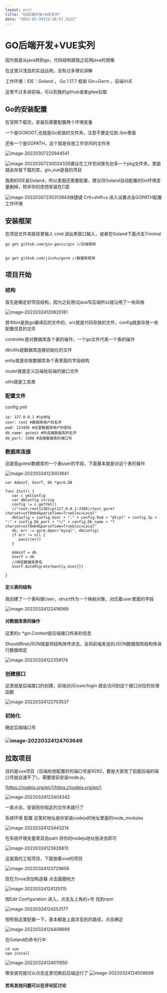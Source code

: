 ```yaml
---
layout: post
title: "﻿GO后端开发+VUE实列"
date: "2022-03-24T23:18:57.312Z"
---
```

﻿GO后端开发+VUE实列
=============

因为我是从java转到go，代码结构跟我之前用java的很像

在这里只浅显的实战运用，没有过多理论讲解

工作环境：IDE：Goland ， Go 1.17.7 框架 Gin+Gorm ，前端VUE

这里不过多讲前端，可以到我的github或者gitee拉取

Go的安装配置
-------

在官网下载完，安装后需要配置两个环境变量

一个是GOROOT,也就是Go安装的文件夹，注意不要定位到 /bin里面

还有一个是GOPATH，这个就是存放工作空间的文件夹

![image-20220307225944541](https://img2022.cnblogs.com/blog/2718952/202203/2718952-20220324183608278-1042050.png)

![image-20220307230024326](https://img2022.cnblogs.com/blog/2718952/202203/2718952-20220324183607908-5708793.png)建议在工作空间里先创多一个pkg文件夹，里面就会存放下载的库，gin\_vue是我的项目

我用的IDE是Goland，所以里面还需要配置，建议将Goland自动配置的Go环境变量删掉，除非你的库想安装在C盘

![image-20220307230313843](https://img2022.cnblogs.com/blog/2718952/202203/2718952-20220324183607527-410291749.png)快捷键 Crtl+shift+s 进入设置点击GOPATH配置工作环境

安装框架
----

在项目文件夹路径里输入 cmd 调出黑窗口输入，或者在Goland下面点击Triminal

    go get github.com/gin-gonic/gin //后端框架
    

    go get github.com/jinzhu/gorm //数据库框架
    

项目开始
----

### 结构

首先是确定好项目结构，因为之前用过java写后端所以就沿用了一些风格

![image-20220324120820181](https://img2022.cnblogs.com/blog/2718952/202203/2718952-20220324183607194-1253323343.png)

其中bin是放go编译后的文件的，src就是代码存放的文件。config就是存放一些配置信息的文件

controller是对数据库各个表的操作，一个go文件代表一个表的操作

dbUtils是数据库连接初始化的文件

entiy就是存放数据库各个表里面的字段结构

router就是定义后端给前端的接口文件

utils就是工具类

### 配置文件

config.yml

    ip: 127.0.0.1 #ip地址
    user: root #数据库用户的名字
    pwd: 123456 #这里数据库用户的密码
    db_name: gotest #所连接数据库的名字
    db_port: 3306 #连接数据库的端口号
    

### 数据库连接

这是我gotest数据库的一个表user的字段，下面基本就是对这个表的操作

![image-20220324123003641](https://img2022.cnblogs.com/blog/2718952/202203/2718952-20220324183606937-2084340715.png)

    var AdminT, UserT, Db *gorm.DB
    
    func Init() {
       var c ymlConfig
       var dbConfig string
       config := c.getYml()
       //"root:root123@tcp(127.0.0.1:3306)/test_gorm?charset=utf8mb4&parseTime=True&loc=Local"
       dbConfig = config.User + ":" + config.Pwd + "@tcp(" + config.Ip + ":" + config.Db_port + ")/" + config.Db_name + "?charset=utf8mb4&parseTime=True&loc=Local"
       db, err := gorm.Open("mysql", dbConfig)
       if err != nil {
          panic(err)
       }
    
       AdminT = db
       UserT = db
       //绑定数据库表名
       UserT.AutoMigrate(&entiy.User{})
    
    }
    

#### 定义表的结构

我创建了一个表叫做User，struct作为一个映射对象，对应着user里面的字段

![image-20220324122416069](https://img2022.cnblogs.com/blog/2718952/202203/2718952-20220324183606317-1698484595.png)

#### 对数据库表的操作

这里的c \*gin.Context是后端接口传来的信息

ShouldBindJSON就是将结构体传进去，会将前端发送的JSON数据按照结构体进行数据绑定

![image-20220324122359174](https://img2022.cnblogs.com/blog/2718952/202203/2718952-20220324183605674-1349029317.png)

### 创建接口

这里就是后端接口的创建，前端访问/user/login 就会访问到这个接口对应的处理函数

![image-20220324122703537](https://img2022.cnblogs.com/blog/2718952/202203/2718952-20220324183605267-495159465.png)

### 初始化

确定后端端口号

### ![image-20220324124703649](https://img2022.cnblogs.com/blog/2718952/202203/2718952-20220324183604955-1513797631.png)

拉取项目
----

目的是vue项目（后端给他配置好的端口号是9292，要是大家改了前面后端的端口号就会通不了），需要提前安装node.js，

[https://nodejs.org/en/](https://nodejs.org/en/)

![image-20220324123404342](https://img2022.cnblogs.com/blog/2718952/202203/2718952-20220324183604389-1467775257.png)

一直点击，安装到你指定的文件夹就行了

系统环境 配置 这里的地址是你安装nodejs的地址里面的node\_modules

![image-20220324123443214](https://img2022.cnblogs.com/blog/2718952/202203/2718952-20220324183604079-1298354835.png)

在系统环境变量里双击path 将你的nodejs地址放进去即可

![image-20220324123628813](https://img2022.cnblogs.com/blog/2718952/202203/2718952-20220324183603835-1166920972.png)

这是我的工程项目，下面放着vue的项目

![image-20220324123729658](https://img2022.cnblogs.com/blog/2718952/202203/2718952-20220324183603558-1396671517.png)

现在为vue添加构造器 点击画圈地方

![image-20220324124125115](https://img2022.cnblogs.com/blog/2718952/202203/2718952-20220324183603125-1130856141.png)

按Edit Configuration 进入，点击左上角的+号 找到npm

![image-20220324124253177](https://img2022.cnblogs.com/blog/2718952/202203/2718952-20220324183602641-1372176930.png)

按照我这里配置一下，基本都是上面涉及到的路径，点击确定

![image-20220324124408699](https://img2022.cnblogs.com/blog/2718952/202203/2718952-20220324183601885-157887176.png)

在Goland的命令行中

    cd vue
    npm install
    

![image-20220324124011950](https://img2022.cnblogs.com/blog/2718952/202203/2718952-20220324183601367-1242136487.png)

等安装完就可以点击这里切换前后端运行了 ![image-20220324124508698](https://img2022.cnblogs.com/blog/2718952/202203/2718952-20220324183600787-696249289.png)

#### 若有其他问题可以在评论区讨论